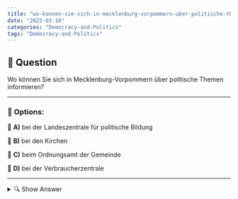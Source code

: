 ```yaml
---
title: "wo-konnen-sie-sich-in-mecklenburg-vorpommern-uber-politische-themen-informieren"
date: "2025-03-10"
categories: "Democracy-and-Politics"
tags: "Democracy-and-Politics"
---
```


## 📌 **Question**

Wo können Sie sich in Mecklenburg-Vorpommern über politische Themen informieren?



---

### 📝 **Options:**

🔘 **A)** bei der Landeszentrale für politische Bildung

🔘 **B)** bei den Kirchen

🔘 **C)** beim Ordnungsamt der Gemeinde

🔘 **D)** bei der Verbraucherzentrale

---

<details>
  <summary>🔍 Show Answer</summary>

  <p>
💡  <b>Correct Answer:</b>  a
  </p>
  <p>
    📖<b>Explanation:</b>
    In Mecklenburg-Vorpommern gibt es verschiedene Anlaufstellen, um sich über politische Themen zu informieren. Die **Landeszentrale für politische Bildung** bietet umfangreiche Materialien und Veranstaltungen zur politischen Bildung an. **Kirchen** engagieren sich oft in gesellschaftspolitischen Diskussionen und bieten Informationsveranstaltungen. Das **Ordnungsamt der Gemeinde** ist zwar primär für öffentliche Ordnung zuständig, kann jedoch auch Hinweise auf lokale politische Entwicklungen geben. Die **Verbraucherzentrale** informiert über Verbraucherrechte und politische Entscheidungen, die den Alltag betreffen. Diese Institutionen unterstützen Bürger dabei, sich umfassend über politische Sachverhalte zu informieren.
  </p>
</details>
